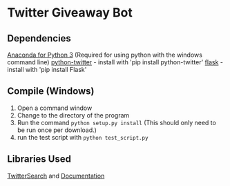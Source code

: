 # Twitter Giveaway Bot

## Dependencies
[Anaconda for Python 3](https://www.continuum.io/downloads) (Required for using python with the windows command line)
[python-twitter](https://github.com/bear/python-twitter) - install with 'pip install python-twitter'
[flask](http://flask.pocoo.org/) - install with 'pip install Flask'

## Compile (Windows)
1. Open a command window
2. Change to the directory of the program
3. Run the command `python setup.py install` (This should only need to be run once per download.)
4. run the test script with `python test_script.py`

## Libraries Used
[TwitterSearch](https://github.com/ckoepp/TwitterSearch) and [Documentation](https://twittersearch.readthedocs.io/en/latest/)



